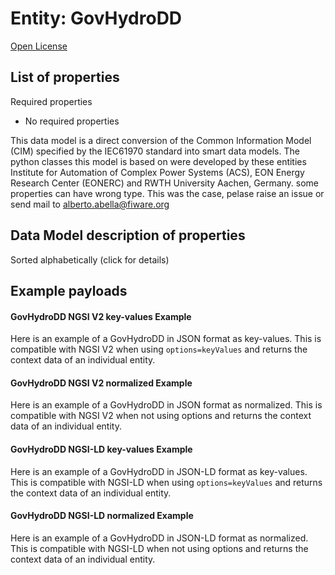 Entity: GovHydroDD  
==================  
[Open License](https://github.com/smart-data-models//dataModel.EnergyCIM/blob/master/GovHydroDD/LICENSE.md)  

## List of properties  

Required properties  
- No required properties    
This data model is a direct conversion of the Common Information Model (CIM) specified by the IEC61970 standard into smart data models. The python classes this model is based on were developed by these entities Institute for Automation of Complex Power Systems (ACS), EON Energy Research Center (EONERC) and RWTH University Aachen, Germany. some properties can have wrong type. This was the case, pelase raise an issue or send mail to alberto.abella@fiware.org  
## Data Model description of properties  
Sorted alphabetically (click for details)  
## Example payloads    
#### GovHydroDD NGSI V2 key-values Example    
Here is an example of a GovHydroDD in JSON format as key-values. This is compatible with NGSI V2 when  using `options=keyValues` and returns the context data of an individual entity.  
#### GovHydroDD NGSI V2 normalized Example    
Here is an example of a GovHydroDD in JSON format as normalized. This is compatible with NGSI V2 when not using options and returns the context data of an individual entity.  
#### GovHydroDD NGSI-LD key-values Example    
Here is an example of a GovHydroDD in JSON-LD format as key-values. This is compatible with NGSI-LD when  using `options=keyValues` and returns the context data of an individual entity.  
#### GovHydroDD NGSI-LD normalized Example    
Here is an example of a GovHydroDD in JSON-LD format as normalized. This is compatible with NGSI-LD when not using options and returns the context data of an individual entity.  
